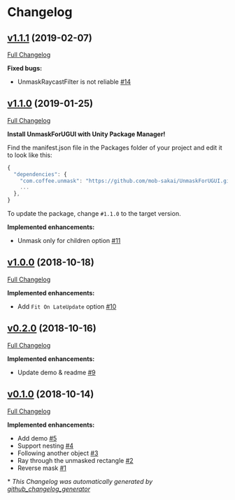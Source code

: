 # Changelog

## [v1.1.1](https://github.com/mob-sakai/UnmaskForUGUI/tree/v1.1.1) (2019-02-07)

[Full Changelog](https://github.com/mob-sakai/UnmaskForUGUI/compare/v1.1.0...v1.1.1)

**Fixed bugs:**

- UnmaskRaycastFilter is not reliable [\#14](https://github.com/mob-sakai/UnmaskForUGUI/issues/14)

## [v1.1.0](https://github.com/mob-sakai/UnmaskForUGUI/tree/v1.1.0) (2019-01-25)

[Full Changelog](https://github.com/mob-sakai/UnmaskForUGUI/compare/1.1.0...v1.1.0)

**Install UnmaskForUGUI with Unity Package Manager!**

Find the manifest.json file in the Packages folder of your project and edit it to look like this:
```js
{
  "dependencies": {
    "com.coffee.unmask": "https://github.com/mob-sakai/UnmaskForUGUI.git#1.1.0",
    ...
  },
}
```
To update the package, change `#1.1.0` to the target version.

**Implemented enhancements:**

- Unmask only for children option [\#11](https://github.com/mob-sakai/UnmaskForUGUI/issues/11)

## [v1.0.0](https://github.com/mob-sakai/UnmaskForUGUI/tree/v1.0.0) (2018-10-18)

[Full Changelog](https://github.com/mob-sakai/UnmaskForUGUI/compare/v0.2.0...v1.0.0)

**Implemented enhancements:**

- Add `Fit On LateUpdate` option [\#10](https://github.com/mob-sakai/UnmaskForUGUI/issues/10)

## [v0.2.0](https://github.com/mob-sakai/UnmaskForUGUI/tree/v0.2.0) (2018-10-16)

[Full Changelog](https://github.com/mob-sakai/UnmaskForUGUI/compare/v0.1.0...v0.2.0)

**Implemented enhancements:**

- Update demo & readme [\#9](https://github.com/mob-sakai/UnmaskForUGUI/issues/9)

## [v0.1.0](https://github.com/mob-sakai/UnmaskForUGUI/tree/v0.1.0) (2018-10-14)

[Full Changelog](https://github.com/mob-sakai/UnmaskForUGUI/compare/987e437b26b83a78d6f54d6cc6778c3181e8e5dc...v0.1.0)

**Implemented enhancements:**

- Add demo [\#5](https://github.com/mob-sakai/UnmaskForUGUI/issues/5)
- Support nesting [\#4](https://github.com/mob-sakai/UnmaskForUGUI/issues/4)
- Following another object [\#3](https://github.com/mob-sakai/UnmaskForUGUI/issues/3)
- Ray through the unmasked rectangle [\#2](https://github.com/mob-sakai/UnmaskForUGUI/issues/2)
- Reverse mask [\#1](https://github.com/mob-sakai/UnmaskForUGUI/issues/1)



\* *This Changelog was automatically generated by [github_changelog_generator](https://github.com/github-changelog-generator/github-changelog-generator)*
